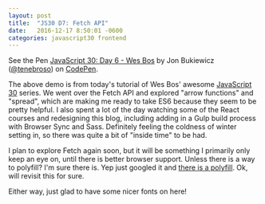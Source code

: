 ```yaml
---
layout: post
title:  "JS30 D7: Fetch API"
date:   2016-12-17 8:50:01 -0600
categories: javascript30 frontend
---
```


<p data-height="560" data-theme-id="0" data-slug-hash="KNbLEQ" data-default-tab="result" data-user="tenebroso" data-embed-version="2" data-pen-title="JavaScript 30: Day 6 - Wes Bos" class="codepen">See the Pen <a href="http://codepen.io/tenebroso/pen/KNbLEQ/">JavaScript 30: Day 6 - Wes Bos</a> by Jon Bukiewicz (<a href="http://codepen.io/tenebroso">@tenebroso</a>) on <a href="http://codepen.io">CodePen</a>.</p>
<script async src="https://production-assets.codepen.io/assets/embed/ei.js"></script>

The above demo is from today's tutorial of Wes Bos' awesome [JavaScript 30](https://javascript30.com/) series. We went over the Fetch API and explored "arrow functions" and "spread", which are making me ready to take ES6 because they seem to be pretty helpful. I also spent a lot of the day watching some of the React courses and redesigning this blog, including adding in a Gulp build process with Browser Sync and Sass. Definitely feeling the coldness of winter setting in, so there was quite a bit of "inside time" to be had. 

I plan to explore Fetch again soon, but it will be something I primarily only keep an eye on, until there is better browser support. Unless there is a way to polyfill? I'm sure there is. Yep just googled it and [there is a polyfill](https://github.com/github/fetch). Ok, will revisit this for sure. 

Either way, just glad to have some nicer fonts on here!